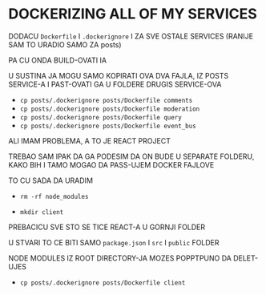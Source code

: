 # DOCKERIZING ALL OF MY SERVICES

DODACU `Dockerfile` I `.dockerignore` I ZA SVE OSTALE SERVICES (RANIJE SAM TO URADIO SAMO ZA posts)

PA CU ONDA BUILD-OVATI IA

U SUSTINA JA MOGU SAMO KOPIRATI OVA DVA FAJLA, IZ POSTS SERVICE-A I PAST-OVATI GA U FOLDERE DRUGIS SERVICE-OVA

- `cp posts/.dockerignore posts/Dockerfile comments`
- `cp posts/.dockerignore posts/Dockerfile moderation`
- `cp posts/.dockerignore posts/Dockerfile query`
- `cp posts/.dockerignore posts/Dockerfile event_bus`

ALI IMAM PROBLEMA, A TO JE REACT PROJECT

TREBAO SAM IPAK DA GA PODESIM DA ON BUDE U SEPARATE FOLDERU, KAKO BIH I TAMO MOGAO DA PASS-UJEM DOCKER FAJLOVE

TO CU SADA DA URADIM

- `rm -rf node_modules`

- `mkdir client`

PREBACICU SVE STO SE TICE REACT-A U GORNJI FOLDER

U STVARI TO CE BITI SAMO `package.json` I `src` I `public` FOLDER

NODE MODULES IZ ROOT DIRECTORY-JA MOZES POPPTPUNO DA DELET-UJES

- `cp posts/.dockerignore posts/Dockerfile client`
